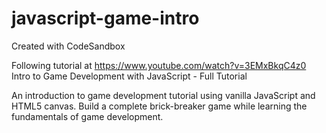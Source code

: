 # javascript-game-intro
Created with CodeSandbox

Following tutorial at https://www.youtube.com/watch?v=3EMxBkqC4z0
Intro to Game Development with JavaScript - Full Tutorial

An introduction to game development tutorial using vanilla JavaScript and HTML5 canvas. Build a complete brick-breaker game while learning the fundamentals of game development.
